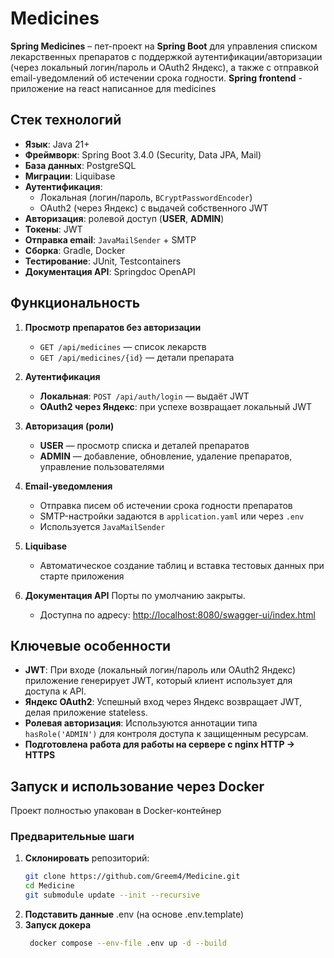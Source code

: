 # Medicines

**Spring Medicines** – пет-проект на **Spring Boot** для управления списком лекарственных препаратов с поддержкой аутентификации/авторизации (через локальный логин/пароль и OAuth2 Яндекс), а также с отправкой email-уведомлений об истечении срока годности.
**Spring frontend** - приложение на react написанное для medicines

## Стек технологий

- **Язык**: Java 21+
- **Фреймворк**: Spring Boot 3.4.0 (Security, Data JPA, Mail)
- **База данных**: PostgreSQL
- **Миграции**: Liquibase
- **Аутентификация**:
    - Локальная (логин/пароль, `BCryptPasswordEncoder`)
    - OAuth2 (через Яндекс) с выдачей собственного JWT
- **Авторизация**: ролевой доступ (**USER**, **ADMIN**)
- **Токены**: JWT
- **Отправка email**: `JavaMailSender` + SMTP
- **Сборка**: Gradle, Docker
- **Тестирование**: JUnit, Testcontainers
- **Документация API**: Springdoc OpenAPI

## Функциональность

1. **Просмотр препаратов без авторизации**
    - `GET /api/medicines` — список лекарств
    - `GET /api/medicines/{id}` — детали препарата

2. **Аутентификация**
    - **Локальная**: `POST /api/auth/login` — выдаёт JWT
    - **OAuth2 через Яндекс**: при успехе возвращает локальный JWT

3. **Авторизация (роли)**
    - **USER** — просмотр списка и деталей препаратов
    - **ADMIN** — добавление, обновление, удаление препаратов, управление пользователями

4. **Email-уведомления**
    - Отправка писем об истечении срока годности препаратов
    - SMTP-настройки задаются в `application.yaml` или через `.env`
    - Используется `JavaMailSender`

5. **Liquibase**
    - Автоматическое создание таблиц и вставка тестовых данных при старте приложения

6. **Документация API**
      Порты по умолчанию закрыты.
    - Доступна по адресу: [http://localhost:8080/swagger-ui/index.html](http://localhost:8080/swagger-ui/index.html)

## Ключевые особенности

- **JWT**: При входе (локальный логин/пароль или OAuth2 Яндекс) приложение генерирует JWT, который клиент использует для доступа к API.
- **Яндекс OAuth2**: Успешный вход через Яндекс возвращает JWT, делая приложение stateless.
- **Ролевая авторизация**: Используются аннотации типа `hasRole('ADMIN')` для контроля доступа к защищенным ресурсам.
- **Подготовлена работа для работы на сервере с nginx HTTP -> HTTPS**

## Запуск и использование через Docker

Проект полностью упакован в Docker-контейнер

### Предварительные шаги

1. **Склонировать** репозиторий:
   ```bash
   git clone https://github.com/Greem4/Medicine.git
   cd Medicine
   git submodule update --init --recursive
2. **Подставить данные**
   .env (на основе .env.template)
3. **Запуск докера**
   ```bash
    docker compose --env-file .env up -d --build
